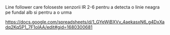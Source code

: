 Line follower care foloseste senzorii IR 2-6 pentru a detecta o linie neagra pe fundal alb si pentru a o urma

https://docs.google.com/spreadsheets/d/1_GYeWjBXVv_4aekasxN6_g4DxXadq2Kq5P1_7F1olAA/edit#gid=1680300681
